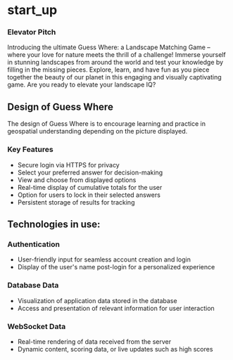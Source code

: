 # start_up

### Elevator Pitch
Introducing the ultimate Guess Where: a Landscape Matching Game – where your love for nature meets the thrill of a challenge! Immerse yourself in stunning landscapes from around the world and test your knowledge by filling in the missing pieces. Explore, learn, and have fun as you piece together the beauty of our planet in this engaging and visually captivating game. Are you ready to elevate your landscape IQ?

## Design of Guess Where
The design of Guess Where is to encourage learning and practice in geospatial understanding depending on the picture displayed. 
### Key Features
- Secure login via HTTPS for privacy
- Select your preferred answer for decision-making
- View and choose from displayed options
- Real-time display of cumulative totals for the user
- Option for users to lock in their selected answers
- Persistent storage of results for tracking
## Technologies in use:
### Authentication
  - User-friendly input for seamless account creation and login
  - Display of the user's name post-login for a personalized experience

### Database Data
  - Visualization of application data stored in the database
  - Access and presentation of relevant information for user interaction

### WebSocket Data
  - Real-time rendering of data received from the server
  - Dynamic content, scoring data, or live updates such as high scores
